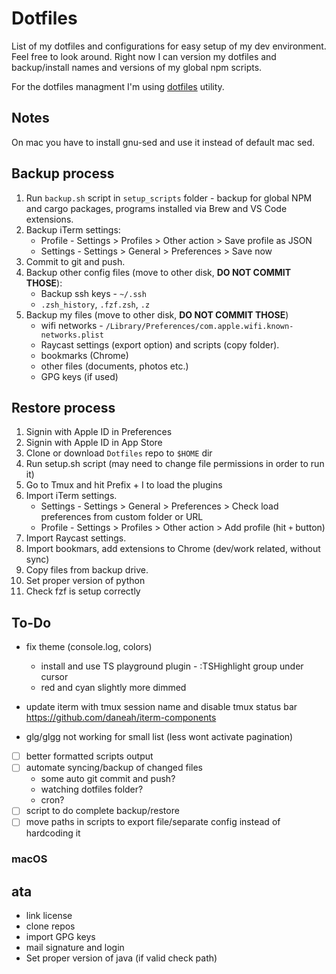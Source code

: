# Dotfiles

List of my dotfiles and configurations for easy setup of my dev environment. Feel free to look around. Right now I can version my dotfiles and backup/install names and versions of my global npm scripts.

For the dotfiles managment I'm using [dotfiles](https://github.com/jbernard/dotfiles) utility.

## Notes

On mac you have to install gnu-sed and use it instead of default mac sed.

## Backup process

1. Run `backup.sh` script in `setup_scripts` folder - backup for global NPM and cargo packages, programs installed via Brew and VS Code extensions.
2. Backup iTerm settings:
    - Profile - Settings > Profiles > Other action > Save profile as JSON
    - Settings - Settings > General > Preferences > Save now 
3. Commit to git and push.
4. Backup other config files (move to other disk, **DO NOT COMMIT THOSE**):
   - Backup ssh keys - `~/.ssh`
   - `.zsh_history`, `.fzf.zsh`, `.z`
5. Backup my files (move to other disk, **DO NOT COMMIT THOSE**)
   - wifi networks - `/Library/Preferences/com.apple.wifi.known-networks.plist`
   - Raycast settings (export option) and scripts (copy folder).
   - bookmarks (Chrome)
   - other files (documents, photos etc.)
   - GPG keys (if used)

## Restore process

1. Signin with Apple ID in Preferences
2. Signin with Apple ID in App Store
3. Clone or download `Dotfiles` repo to `$HOME` dir
4. Run setup.sh script (may need to change file permissions in order to run it)
5. Go to Tmux and hit Prefix + I to load the plugins
6. Import iTerm settings.
    - Settings - Settings > General > Preferences > Check load preferences from custom folder or URL
    - Profile - Settings > Profiles > Other action > Add profile (hit `+` button)
7. Import Raycast settings.
8. Import bookmars, add extensions to Chrome (dev/work related, without sync)
9. Copy files from backup drive.
10. Set proper version of python
11. Check fzf is setup correctly

## To-Do

- fix theme (console.log, colors)

  - install and use TS playground plugin - :TSHighlight group under cursor
  - red and cyan slightly more dimmed

- update iterm with tmux session name and disable tmux status bar https://github.com/daneah/iterm-components
- glg/glgg not working for small list (less wont activate pagination)
- [ ] better formatted scripts output
- [ ] automate syncing/backup of changed files
  - some auto git commit and push?
  - watching dotfiles folder?
  - cron?
- [ ] script to do complete backup/restore
- [ ] move paths in scripts to export file/separate config instead of hardcoding it

### macOS

## ata

- link license
- clone repos
- import GPG keys
- mail signature and login
- Set proper version of java (if valid check path)
